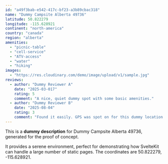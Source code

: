 ```yaml
---
id: "a49f3bab-e542-417c-bf23-a3b89cbac318"
name: "Dummy Campsite Alberta 49736"
latitude: 50.822279
longitude: -115.628921
continent: "north-america"
country: "canada"
region: "alberta"
amenities:
  - "picnic-table"
  - "cell-service"
  - "ATV-access"
  - "water"
  - "hiking"
images:
  - "https://res.cloudinary.com/demo/image/upload/v1/sample.jpg"
reviews:
  - author: "Dummy Reviewer A"
    date: "2025-03-017"
    rating: 5
    comment: "A nice, quiet dummy spot with some basic amenities."
  - author: "Dummy Reviewer B"
    date: "2025-08-04"
    rating: 3
    comment: "Found it easily. GPS was spot on for this dummy location."
---
```


This is a **dummy description** for Dummy Campsite Alberta 49736, generated for the proof of concept.

It provides a serene environment, perfect for demonstrating how SvelteKit can handle a large number of static pages. The coordinates are 50.822279, -115.628921.
